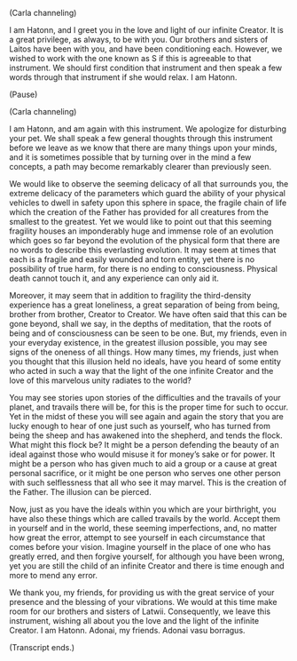 <p class="channel-type">(Carla channeling)</p>
<p>I am Hatonn, and I greet you in the love and light of our infinite Creator. It is a great privilege, as always, to be with you. Our brothers and sisters of Laitos have been with you, and have been conditioning each. However, we wished to work with the one known as S if this is agreeable to that instrument. We should first condition that instrument and then speak a few words through that instrument if she would relax. I am Hatonn.</p>
<p class="comment">(Pause)</p>
<p class="channel-type">(Carla channeling)</p>
<p>I am Hatonn, and am again with this instrument. We apologize for disturbing your pet. We shall speak a few general thoughts through this instrument before we leave as we know that there are many things upon your minds, and it is sometimes possible that by turning over in the mind a few concepts, a path may become remarkably clearer than previously seen.</p>
<p>We would like to observe the seeming delicacy of all that surrounds you, the extreme delicacy of the parameters which guard the ability of your physical vehicles to dwell in safety upon this sphere in space, the fragile chain of life which the creation of the Father has provided for all creatures from the smallest to the greatest. Yet we would like to point out that this seeming fragility houses an imponderably huge and immense role of an evolution which goes so far beyond the evolution of the physical form that there are no words to describe this everlasting evolution. It may seem at times that each is a fragile and easily wounded and torn entity, yet there is no possibility of true harm, for there is no ending to consciousness. Physical death cannot touch it, and any experience can only aid it.</p>
<p>Moreover, it may seem that in addition to fragility the third-density experience has a great loneliness, a great separation of being from being, brother from brother, Creator to Creator. We have often said that this can be gone beyond, shall we say, in the depths of meditation, that the roots of being and of consciousness can be seen to be one. But, my friends, even in your everyday existence, in the greatest illusion possible, you may see signs of the oneness of all things. How many times, my friends, just when you thought that this illusion held no ideals, have you heard of some entity who acted in such a way that the light of the one infinite Creator and the love of this marvelous unity radiates to the world?</p>
<p>You may see stories upon stories of the difficulties and the travails of your planet, and travails there will be, for this is the proper time for such to occur. Yet in the midst of these you will see again and again the story that you are lucky enough to hear of one just such as yourself, who has turned from being the sheep and has awakened into the shepherd, and tends the flock. What might this flock be? It might be a person defending the beauty of an ideal against those who would misuse it for money’s sake or for power. It might be a person who has given much to aid a group or a cause at great personal sacrifice, or it might be one person who serves one other person with such selflessness that all who see it may marvel. This is the creation of the Father. The illusion can be pierced.</p>
<p>Now, just as you have the ideals within you which are your birthright, you have also these things which are called travails by the world. Accept them in yourself and in the world, these seeming imperfections, and, no matter how great the error, attempt to see yourself in each circumstance that comes before your vision. Imagine yourself in the place of one who has greatly erred, and then forgive yourself, for although you have been wrong, yet you are still the child of an infinite Creator and there is time enough and more to mend any error.</p>
<p>We thank you, my friends, for providing us with the great service of your presence and the blessing of your vibrations. We would at this time make room for our brothers and sisters of Latwii. Consequently, we leave this instrument, wishing all about you the love and the light of the infinite Creator. I am Hatonn. Adonai, my friends. Adonai vasu borragus.</p>
<p class="comment">(Transcript ends.)</p>
